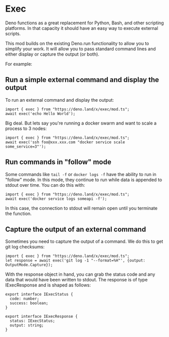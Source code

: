 # Exec
Deno functions as a great replacement for Python, Bash, and other scripting platforms. In that capacity
it should have an easy way to execute external scripts.

This mod builds on the existing Deno.run functionality to allow you to simplify your work.  It will 
allow you to pass standard command lines and either display or capture the output (or both).  

For example:

## Run a simple external command and display the output
To run an external command and display the output:
```
import { exec } from "https://deno.land/x/exec/mod.ts";
await exec('echo Hello World');
```
Big deal.  But lets say you're running a docker swarm and want to scale a process to 3 nodes:
```
import { exec } from "https://deno.land/x/exec/mod.ts";
await exec('ssh foo@xxx.xxx.com "docker service scale some_service=3"');
```

## Run commands in "follow" mode
Some commands like `tail -f` or `docker logs -f` have the ability to run in "follow" mode.  In this mode,
they continue to run while data is appended to stdout over time.  You can do this with:
```
import { exec } from "https://deno.land/x/exec/mod.ts";
await exec('docker service logs someapi -f');
```
In this case, the connection to stdout will remain open until you terminate the function.

## Capture the output of an external command
Sometimes you need to capture the output of a command.  We do this to get git log checksums:
```
import { exec } from "https://deno.land/x/exec/mod.ts";
let response = await exec('git log -1 "--format=%H"', {output: OutputMode.Capture});
```

With the response object in hand, you can grab the status code and any data that would have been
written to stdout.  The response is of type IExecResponse and is shaped as follows:
```
export interface IExecStatus {
  code: number;
  success: boolean;
}

export interface IExecResponse {
  status: IExecStatus;
  output: string;
}
```
